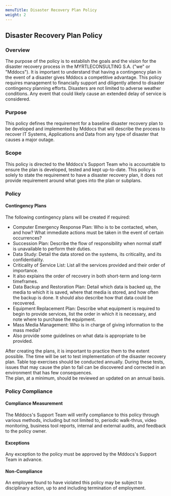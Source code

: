 ```yaml
---
menuTitle: Disaster Recovery Plan Policy
weight: 2
---
```


## Disaster Recovery Plan Policy

### Overview

The purpose of the policy is to establish the goals and the vision for the disaster recovery process in the MYRTLECONSULTING S.A. ("we" or "Mddocs"). It is important to understand that having a contingency plan in the event of a disaster gives Mddocs a competitive advantage. This policy requires management to financially support and diligently attend to disaster contingency planning efforts. Disasters are not limited to adverse weather conditions. Any event that could likely cause an extended delay of service is considered.

### Purpose

This policy defines the requirement for a baseline disaster recovery plan to be developed and implemented by Mddocs that will describe the process to recover IT Systems, Applications and Data from any type of disaster that causes a major outage.

### Scope

This policy is directed to the Mddocs's Support Team who is accountable to ensure the plan is developed, tested and kept up-to-date. This policy is solely to state the requirement to have a disaster recovery plan, it does not provide requirement around what goes into the plan or subplans.

### Policy

#### Contingency Plans

The following contingency plans will be created if required:

 - Computer Emergency Response Plan: Who is to be contacted, when, and how? What immediate actions must be taken in the event of certain occurrences?
 - Succession Plan: Describe the flow of responsibility when normal staff is unavailable to perform their duties.
 - Data Study: Detail the data stored on the systems, its criticality, and its confidentiality.
 - Criticality of Service List: List all the services provided and their order of importance.
 - It also explains the order of recovery in both short-term and long-term timeframes.
 - Data Backup and Restoration Plan: Detail which data is backed up, the media to which it is saved, where that media is stored, and how often the backup is done. It should also describe how that data could be recovered.
 - Equipment Replacement Plan: Describe what equipment is required to begin to provide services, list the order in which it is necessary, and note where to purchase the equipment.
 - Mass Media Management: Who is in charge of giving information to the mass media?
 - Also provide some guidelines on what data is appropriate to be provided.

After creating the plans, it is important to practice them to the extent possible. The time will be set to test implementation of the disaster recovery plan. Table top exercises should be conducted annually. During these tests, issues that may cause the plan to fail can be discovered and corrected in an environment that has few consequences. </br>
The plan, at a minimum, should be reviewed an updated on an annual basis.

### Policy Compliance

#### Compliance Measurement

The Mddocs's Support Team will verify compliance to this policy through various methods, including but not limited to, periodic walk-thrus, video monitoring, business tool reports, internal and external audits, and feedback to the policy owner.

#### Exceptions

Any exception to the policy must be approved by the Mddocs's Support Team in advance.

#### Non-Compliance

An employee found to have violated this policy may be subject to disciplinary action, up to and including termination of employment. 
